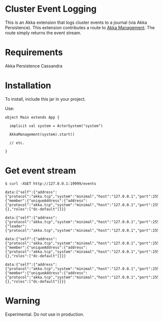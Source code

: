 Cluster Event Logging
=====================

This is an Akka extension that logs cluster events to a journal (via Akka Persistence). This extension contributes
a route to [Akka Management](https://developer.lightbend.com/docs/akka-management/current/). The route simply returns
the event stream.

Requirements
============

Akka Persistence Cassandra

Installation
============

To install, include this jar in your project.

Use:

```
object Main extends App {

  implicit val system = ActorSystem("system")

  AkkaManagement(system).start()

  // etc.

}
```

Get event stream
================

```
$ curl -XGET http://127.0.0.1:19999/events

data:{"self":{"address":{"protocol":"akka.tcp","system":"minimal","host":"127.0.0.1","port":2551}},"timestamp":1526144470504,"eventType":"MemberUp","event":{"member":{"uniqueAddress":{"address":{"protocol":"akka.tcp","system":"minimal","host":"127.0.0.1","port":2551}},"upNumber":1,"status":{},"roles":["dc-default"]}}}

data:{"self":{"address":{"protocol":"akka.tcp","system":"minimal","host":"127.0.0.1","port":2551}},"timestamp":1526144471232,"eventType":"LeaderChanged","event":{"leader":{"protocol":"akka.tcp","system":"minimal","host":"127.0.0.1","port":2551}}}

data:{"self":{"address":{"protocol":"akka.tcp","system":"minimal","host":"127.0.0.1","port":2551}},"timestamp":1526144491390,"eventType":"MemberLeft","event":{"member":{"uniqueAddress":{"address":{"protocol":"akka.tcp","system":"minimal","host":"127.0.0.1","port":2551}},"upNumber":1,"status":{},"roles":["dc-default"]}}}

data:{"self":{"address":{"protocol":"akka.tcp","system":"minimal","host":"127.0.0.1","port":2551}},"timestamp":1526144492053,"eventType":"MemberExited","event":{"member":{"uniqueAddress":{"address":{"protocol":"akka.tcp","system":"minimal","host":"127.0.0.1","port":2551}},"upNumber":1,"status":{},"roles":["dc-default"]}}}

```


Warning
=======

Experimental. Do not use in production.


